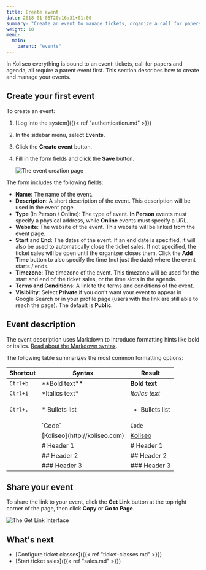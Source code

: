 ```yaml
---
title: Create event
date: 2018-01-08T20:16:31+01:00
summary: "Create an event to manage tickets, organize a call for papers or compose an agenda."
weight: 10
menu:
  main:
    parent: "events"
---
```


In Koliseo everything is bound to an event: tickets, call for papers and agenda, all require a parent event first. This section describes how to create and manage your events.

## Create your first event

To create an event:

1. [Log into the system]({{< ref "authentication.md" >}})
1. In the sidebar menu, select **Events**.
1. Click the **Create event** button.
1. Fill in the form fields and click the **Save** button.

   ![The event creation page](/img/screenshots/events/create.avif)

The form includes the following fields:

- **Name**: The name of the event.
- **Description**: A short description of the event. This description will be used in the event page.
- **Type** (In Person / Online): The type of event. **In Person** events must specify a physical address, while **Online** events must specify a URL.
- **Website**: The website of the event. This website will be linked from the event page.
- **Start** and **End**: The dates of the event. If an end date is specified, it will also be used to automatically close the ticket sales. If not specified, the ticket sales will be open until the organizer closes them. Click the <b>Add Time</b> button to also specify the time (not just the date) where the event starts / ends.
- **Timezone**: The timezone of the event. This timezone will be used for the start and end of the ticket sales, or the time slots in the agenda.
- **Terms and Conditions**: A link to the terms and conditions of the event.
- **Visibility**: Select **Private** if you don't want your event to appear in Google Search or in your profile page (users with the link are still able to reach the page). The default is **Public**.

## Event description

The event description uses Markdown to introduce formatting hints like bold or italics. [Read about the Markdown syntax](https://guides.github.com/features/mastering-markdown/).

The following table summarizes the most common formatting options:

| Shortcut | Syntax                                    | Result                                         |
| -------- | ----------------------------------------- | ---------------------------------------------- |
| `Ctrl+b` | \*\*Bold text\*\*                         | **Bold text**                                  |
| `Ctrl+i` | \*Italics text\*                          | _Italics text_                                 |
| `Ctrl+.` | \* Bullets list                           | <ul class="square" ><li>Bullets list</li></ul> |
|          | \`Code\`                                  | `Code`                                         |
|          | \[Koliseo\]\(http&#xfeff;://koliseo.com\) | [Koliseo](http://koliseo.com)                  |
|          | \# Header 1                               | # Header 1                                     |
|          | \#\# Header 2                             | ## Header 2                                    |
|          | \#\#\# Header 3                           | ### Header 3                                   |

## Share your event

To share the link to your event, click the **Get Link** button at the top right corner of the page, then click **Copy** or **Go to Page**.

![The Get Link Interface](/img/screenshots/events/get-link.avif)

## What's next

- [Configure ticket classes]({{< ref "ticket-classes.md" >}})
- [Start ticket sales]({{< ref "sales.md" >}})
